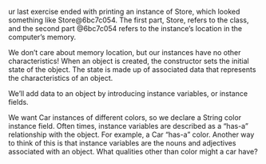 ur last exercise ended with printing an instance of Store, which looked something like Store@6bc7c054. The first part, Store, refers to the class, and the second part @6bc7c054 refers to the instance’s location in the computer’s memory.

We don’t care about memory location, but our instances have no other characteristics! When an object is created, the constructor sets the initial state of the object. The state is made up of associated data that represents the characteristics of an object.

We’ll add data to an object by introducing instance variables, or instance fields.

We want Car instances of different colors, so we declare a String color instance field. Often times, instance variables are described as a “has-a” relationship with the object. For example, a Car “has-a” color. Another way to think of this is that instance variables are the nouns and adjectives associated with an object. What qualities other than color might a car have?